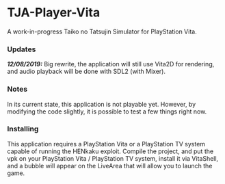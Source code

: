 # TJA-Player-Vita
A work-in-progress Taiko no Tatsujin Simulator for PlayStation Vita.

### Updates

***12/08/2019:*** Big rewrite, the application will still use Vita2D for rendering, and audio playback
will be done with SDL2 (with Mixer).

### Notes
In its current state, this application is not playable yet.
However, by modifying the code slightly, it is possible to test a few things right now.

### Installing
This application requires a PlayStation Vita or a PlayStation TV system capable of running the HENkaku exploit. Compile the
project, and put the vpk on your PlayStation Vita / PlayStation TV system, install it via VitaShell, and a bubble will
appear on the LiveArea that will allow you to launch the game.

[1]: https://en.wikipedia.org/wiki/Mojibake
